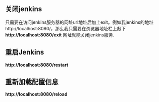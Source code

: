 ## 关闭jenkins

  只需要在访问jenkins服务器的网址url地址后加上exit。例如我jenkins的地址http://localhost:8080/，那么我只需要在浏览器地址栏上敲下**http://localhost:8080/exit** 网址就能关闭jenkins服务.

## 重启Jenkins

 **http://localhost:8080/restart**

## 重新加载配置信息

**http://localhost:8080/reload**

